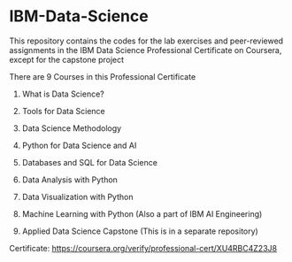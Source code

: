 # IBM-Data-Science
This repository contains the codes for the lab exercises and peer-reviewed assignments in the IBM Data Science Professional Certificate on Coursera, except for the capstone project

There are 9 Courses in this Professional Certificate

1. What is Data Science?

2. Tools for Data Science

3. Data Science Methodology

4. Python for Data Science and AI

5. Databases and SQL for Data Science

6. Data Analysis with Python

7. Data Visualization with Python

8. Machine Learning with Python (Also a part of IBM AI Engineering)

9. Applied Data Science Capstone (This is in a separate repository)

Certificate: https://coursera.org/verify/professional-cert/XU4RBC4Z23J8
